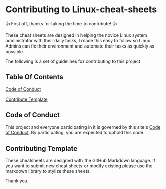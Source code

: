 # Contributing to Linux-cheat-sheets

:+1: First off, thanks for taking the time to contribute! :+1:

These cheat sheets are designed in helping the novice Linux system administrator with their daily tasks, I made this easy to follow so Linux Admins can fix their environment and automate their tasks as quickly as possible.

The following is a set of guidelines for contributing to this project

## Table Of Contents

[Code of Conduct](#code-of-conduct)

[Contribute Template](#contributing-template)

## Code of Conduct

This project and everyone participating in it is governed by this site's [Code of Conduct](CODE_OF_CONDUCT.md). By participating, you are expected to uphold this code.

## Contributing Template

These cheatsheets are designed with the GitHub Markdown language. If you want to submit new cheat sheets or modify existing please use the markdown library to stylize these sheets.

Thank you.
